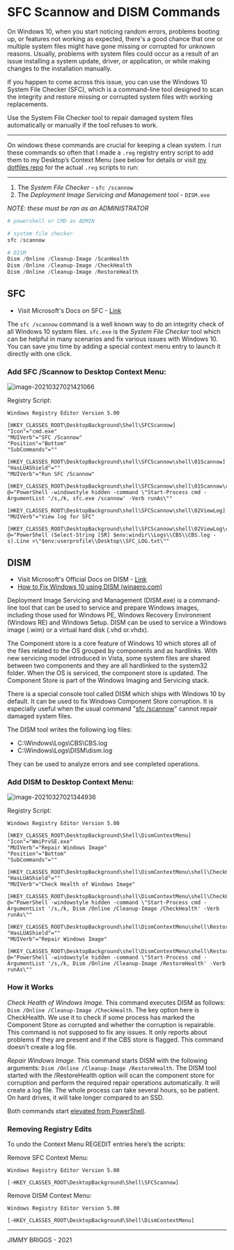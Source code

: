 # SFC Scannow and DISM Commands

On Windows 10, when you start noticing random errors, problems booting up, or features not working as expected, there's a good chance that one or multiple system files might have gone missing or corrupted for unknown reasons. Usually, problems with system files could occur as a result of an issue installing a system update, driver, or application, or while making changes to the installation manually.

If you happen to come across this issue, you can use the Windows 10 System File Checker (SFC), which is a command-line tool designed to scan the integrity and restore missing or corrupted system files with working replacements.

Use the System File Checker tool to repair damaged system files automatically or manually if the tool refuses to work.

***

On windows these commands are crucial for keeping a clean system. I run these commands so often that I made a `.reg` registry entry script to add them to my Desktop’s Context Menu (see below for details or visit [my dotfiles repo]() for the actual `.reg` scripts to run:

***

 1. The *System File Checker* - `sfc /scannow`
 2. The *Deployment Image Servicing and Management* tool - `DISM.exe`

*NOTE: these must be ran as an ADMINISTRATOR*

```powershell
# powershell or CMD as ADMIN

# system file checker
sfc /scannow

# DISM
Dism /Online /Cleanup-Image /ScanHealth
Dism /Online /Cleanup-Image /CheckHealth
Dism /Online /Cleanup-Image /RestoreHealth
```

## SFC

- Visit Microsoft's Docs on SFC - [Link](https://docs.microsoft.com/en-us/windows-server/administration/windows-commands/sfc)

The `sfc /scannow` command is a well known way to do an integrity check of all Windows 10 system files. `sfc.exe` is the *System File Checker* tool which can be helpful in many scenarios and fix various issues with Windows 10. You can save you time by adding a special context menu entry to launch it directly with one click.

### Add SFC /Scannow to Desktop Context Menu:

![image-20210327021421066](image-20210327021421066.png)

Registry Script:

```regedit
Windows Registry Editor Version 5.00

[HKEY_CLASSES_ROOT\DesktopBackground\Shell\SFCScannow]
"Icon"="cmd.exe"
"MUIVerb"="SFC /Scannow"
"Position"="Bottom"
"SubCommands"=""

[HKEY_CLASSES_ROOT\DesktopBackground\shell\SFCScannow\shell\01Scannow]
"HasLUAShield"=""
"MUIVerb"="Run SFC /Scannow"

[HKEY_CLASSES_ROOT\DesktopBackground\shell\SFCScannow\shell\01Scannow\command]
@="PowerShell -windowstyle hidden -command \"Start-Process cmd -ArgumentList '/s,/k, sfc.exe /scannow' -Verb runAs\""

[HKEY_CLASSES_ROOT\DesktopBackground\shell\SFCScannow\shell\02ViewLog]
"MUIVerb"="View log for SFC"

[HKEY_CLASSES_ROOT\DesktopBackground\shell\SFCScannow\shell\02ViewLog\command]
@="PowerShell (Select-String [SR] $env:windir\\Logs\\CBS\\CBS.log -s).Line >\"$env:userprofile\\Desktop\\SFC_LOG.txt\""
```

## DISM

- Visit Microsoft's Official Docs on DISM - [Link](https://docs.microsoft.com/en-us/windows-hardware/manufacture/desktop/what-is-dism)
- [How to Fix Windows 10 using DISM (winaero.com)](https://winaero.com/blog/fix-windows-10-using-dism/)

Deployment Image Servicing and Management (DISM.exe) is a command-line tool that can be used to service and prepare Windows images, including those used for Windows PE, Windows Recovery Environment (Windows RE) and Windows Setup. DISM can be used to service a Windows image (.wim) or a virtual hard disk (.vhd or.vhdx).

The Component store is a core feature of Windows 10 which stores all of the files related to the OS grouped by components and as hardlinks. With new servicing model introduced in Vista, some system files are shared between two components and they are all hardlinked to the system32 folder. When the OS is serviced, the component store is updated. The Component Store is part of the Windows Imaging and Servicing stack.

There is a special console tool called DISM which ships with Windows 10 by default. It can be used to fix Windows Component Store corruption. It is especially useful when the usual command "[sfc /scannow](https://winaero.com/blog/add-sfc-scannow-context-menu-in-windows-10/)" cannot repair damaged system files.

The DISM tool writes the following log files:

- C:\Windows\Logs\CBS\CBS.log
- C:\Windows\Logs\DISM\dism.log

They can be used to analyze errors and see completed operations.

### Add DISM to Desktop Context Menu:

![image-20210327021344936](image-20210327021344936.png)

Registry Script:

```regedit
Windows Registry Editor Version 5.00

[HKEY_CLASSES_ROOT\DesktopBackground\Shell\DismContextMenu]
"Icon"="WmiPrvSE.exe"
"MUIVerb"="Repair Windows Image"
"Position"="Bottom"
"SubCommands"=""

[HKEY_CLASSES_ROOT\DesktopBackground\shell\DismContextMenu\shell\CheckHealth]
"HasLUAShield"=""
"MUIVerb"="Check Health of Windows Image"

[HKEY_CLASSES_ROOT\DesktopBackground\shell\DismContextMenu\shell\CheckHealth\command]
@="PowerShell -windowstyle hidden -command \"Start-Process cmd -ArgumentList '/s,/k, Dism /Online /Cleanup-Image /CheckHealth' -Verb runAs\""

[HKEY_CLASSES_ROOT\DesktopBackground\shell\DismContextMenu\shell\RestoreHealth]
"HasLUAShield"=""
"MUIVerb"="Repair Windows Image"

[HKEY_CLASSES_ROOT\DesktopBackground\shell\DismContextMenu\shell\RestoreHealth\command]
@="PowerShell -windowstyle hidden -command \"Start-Process cmd -ArgumentList '/s,/k, Dism /Online /Cleanup-Image /RestoreHealth' -Verb runAs\""
```

### How it Works

*Check Health of Windows Image.* This command executes DISM as follows: `Dism /Online /Cleanup-Image /CheckHealth`. The key option here is CheckHealth. We use it to check if some process has marked the Component Store as corrupted and whether the corruption is repairable. This command is not supposed to fix any issues. It only reports about problems if they are present and if the CBS store is flagged. This command doesn't create a log file.

*Repair Windows Image*. This command starts DISM with the following arguments: `Dism /Online /Cleanup-Image /RestoreHealth`. The DISM tool started with the /RestoreHealth option will scan the component store for corruption and perform the required repair operations automatically. It will create a log file. The whole process can take several hours, so be patient. On hard drives, it will take longer compared to an SSD.

Both commands start [elevated from PowerShell](https://winaero.com/blog/start-a-process-elevated-from-powershell/).

### Removing Registry Edits

To undo the Context Menu REGEDIT entries here’s the scripts:

Remove SFC Context Menu:

```
Windows Registry Editor Version 5.00

[-HKEY_CLASSES_ROOT\DesktopBackground\Shell\SFCScannow]
```

Remove DISM Context Menu:

```regedit
Windows Registry Editor Version 5.00

[-HKEY_CLASSES_ROOT\DesktopBackground\Shell\DismContextMenu]
```

***

JIMMY BRIGGS - 2021





